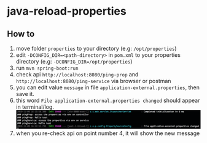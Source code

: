 # java-reload-properties

## How to
1. move folder `properties` to your directory (e.g: `/opt/properties`)
2. edit `-DCONFIG_DIR=<path-directory>` in `pom.xml` to your properties directory (e.g: `-DCONFIG_DIR=/opt/properties`)
3. run `mvn spring-boot:run`
4. check api `http://localhost:8080/ping-prop` and `http://localhost:8080/ping-service` via browser or postman  
5. you can edit value `message` in file `application-external.properties`, then save it. 
6. this word `File application-external.properties changed` should appear in terminal/log.
![alt text](https://github.com/dher/image-online/blob/master/image1.png)
7. when you re-check api on point number 4, it will show the new message  
  
